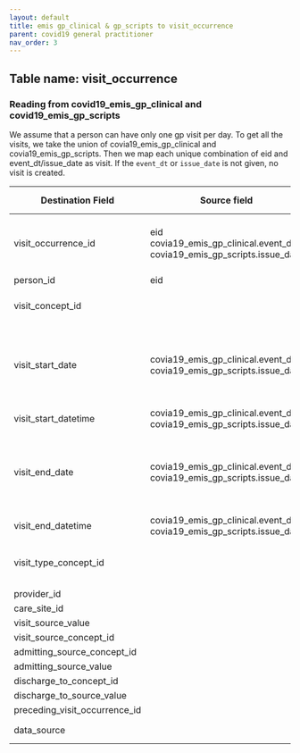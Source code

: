 ```yaml
---
layout: default
title: emis gp_clinical & gp_scripts to visit_occurrence
parent: covid19 general practitioner
nav_order: 3
---
```


## Table name: visit_occurrence

### Reading from covid19_emis_gp_clinical and covid19_emis_gp_scripts

We assume that a person can have only one gp visit per day. 
To get all the visits, we take the union of covia19_emis_gp_clinical and covia19_emis_gp_scripts. Then we map each unique combination of eid and event_dt/issue_date as visit.
If the `event_dt` or `issue_date` is not given, no visit is created.

| Destination Field | Source field | Logic | Comment field |
| --- | --- | --- | --- |
| visit_occurrence_id | eid<br>covia19_emis_gp_clinical.event_dt<br>covia19_emis_gp_scripts.issue_date | Concatenate '5', eid and the date in YYYYMMDD format |  |
| person_id | eid |  |  |
| visit_concept_id |  |  | 38004453 - Family Practice |
| visit_start_date | covia19_emis_gp_clinical.event_dt<br>covia19_emis_gp_scripts.issue_date | If 1902-02-02 or 1903-03-3, set date to yob-07-01 (field 34 in baseline) |  |
| visit_start_datetime | covia19_emis_gp_clinical.event_dt<br>covia19_emis_gp_scripts.issue_date |  |  |
| visit_end_date | covia19_emis_gp_clinical.event_dt<br>covia19_emis_gp_scripts.issue_date | If 1902-02-02 or 1903-03-3, set date to yob-07-01 (field 34 in baseline) |  |
| visit_end_datetime | covia19_emis_gp_clinical.event_dt<br>covia19_emis_gp_scripts.issue_date |  |  |
| visit_type_concept_id |  |  | 32827 - 'EHR encounter record' |
| provider_id |  |  |  |
| care_site_id |  |  |  |
| visit_source_value |  |  |  |
| visit_source_concept_id |  |  |  |
| admitting_source_concept_id |  |  |  |
| admitting_source_value |  |  |  |
| discharge_to_concept_id |  |  |  |
| discharge_to_source_value |  |  |  |
| preceding_visit_occurrence_id |  |  |  |
| data_source |  |  | covid19 gp_emis |
